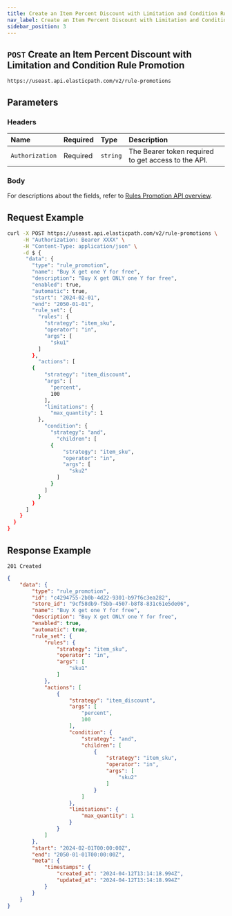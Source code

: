 ```yaml
---
title: Create an Item Percent Discount with Limitation and Condition Rule Promotion
nav_label: Create an Item Percent Discount with Limitation and Condition Rule Promotion
sidebar_position: 3
---
```


## `POST` Create an Item Percent Discount with Limitation and Condition Rule Promotion

```http
https://useast.api.elasticpath.com/v2/rule-promotions
```

## Parameters

### Headers

| Name            | Required | Type     | Description                          |
|:----------------|:---------|:---------|:-------------------------------------|
| `Authorization` | Required | `string` | The Bearer token required to get access to the API. |

### Body

For descriptions about the fields, refer to [Rules Promotion API overview](/docs/commerce-cloud/rule-promotions/rule-promotions-api/rule-promotions-api-overview).

## Request Example

```bash
curl -X POST https://useast.api.elasticpath.com/v2/rule-promotions \
     -H "Authorization: Bearer XXXX" \
     -H "Content-Type: application/json" \
     -d $ {
      "data": {
        "type": "rule_promotion",
        "name": "Buy X get one Y for free",
        "description": "Buy X get ONLY one Y for free",
        "enabled": true,
        "automatic": true,
        "start": "2024-02-01",
        "end": "2050-01-01",
        "rule_set": {
          "rules": {
            "strategy": "item_sku",
            "operator": "in",
            "args": [
              "sku1"
          ]
        },
          "actions": [
        {
            "strategy": "item_discount",
            "args": [
              "percent",
              100
            ],
            "limitations": {
              "max_quantity": 1
          },
            "condition": {
              "strategy": "and",
                "children": [
              {
                  "strategy": "item_sku",
                  "operator": "in",
                  "args": [
                    "sku2"
                ]
              }
            ]
          }
        }
      ]
    }
  }
}
```

## Response Example

`201 Created`

```json
{
    "data": {
        "type": "rule_promotion",
        "id": "c4294755-2b0b-4d22-9301-b97f6c3ea282",
        "store_id": "9cf58db9-f5bb-4507-b8f8-831c61e5de06",
        "name": "Buy X get one Y for free",
        "description": "Buy X get ONLY one Y for free",
        "enabled": true,
        "automatic": true,
        "rule_set": {
            "rules": {
                "strategy": "item_sku",
                "operator": "in",
                "args": [
                    "sku1"
                ]
            },
            "actions": [
                {
                    "strategy": "item_discount",
                    "args": [
                        "percent",
                        100
                    ],
                    "condition": {
                        "strategy": "and",
                        "children": [
                            {
                                "strategy": "item_sku",
                                "operator": "in",
                                "args": [
                                    "sku2"
                                ]
                            }
                        ]
                    },
                    "limitations": {
                        "max_quantity": 1
                    }
                }
            ]
        },
        "start": "2024-02-01T00:00:00Z",
        "end": "2050-01-01T00:00:00Z",
        "meta": {
            "timestamps": {
                "created_at": "2024-04-12T13:14:18.994Z",
                "updated_at": "2024-04-12T13:14:18.994Z"
            }
        }
    }
}
```



